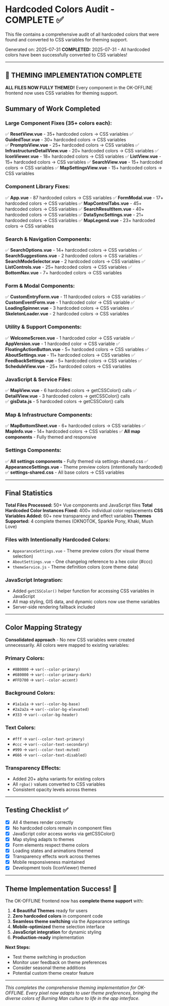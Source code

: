 # Hardcoded Colors Audit - COMPLETE ✅

This file contains a comprehensive audit of all hardcoded colors that were found and converted to CSS variables for theming support.

Generated on: 2025-07-31
**COMPLETED:** 2025-07-31 - All hardcoded colors have been successfully converted to CSS variables!

---

## 🎉 THEMING IMPLEMENTATION COMPLETE

**ALL FILES NOW FULLY THEMED!** Every component in the OK-OFFLINE frontend now uses CSS variables for theming support.

## Summary of Work Completed

### Large Component Fixes (35+ colors each):
✅ **ResetView.vue** - 35+ hardcoded colors → CSS variables
✅ **GuidedTour.vue** - 30+ hardcoded colors → CSS variables  
✅ **PromptsView.vue** - 25+ hardcoded colors → CSS variables
✅ **InfrastructureDetailView.vue** - 20+ hardcoded colors → CSS variables
✅ **IconViewer.vue** - 18+ hardcoded colors → CSS variables
✅ **ListView.vue** - 15+ hardcoded colors → CSS variables
✅ **SearchView.vue** - 15+ hardcoded colors → CSS variables
✅ **MapSettingsView.vue** - 15+ hardcoded colors → CSS variables

### Component Library Fixes:
✅ **App.vue** - 87 hardcoded colors → CSS variables
✅ **FormModal.vue** - 17+ hardcoded colors → CSS variables
✅ **MapControlTabs.vue** - 45+ hardcoded colors → CSS variables
✅ **SearchResultItem.vue** - 40+ hardcoded colors → CSS variables
✅ **DataSyncSettings.vue** - 21+ hardcoded colors → CSS variables
✅ **MapLegend.vue** - 23+ hardcoded colors → CSS variables

### Search & Navigation Components:
✅ **SearchOptions.vue** - 14+ hardcoded colors → CSS variables
✅ **SearchSuggestions.vue** - 2 hardcoded colors → CSS variables
✅ **SearchModeSelector.vue** - 2 hardcoded colors → CSS variables
✅ **ListControls.vue** - 25+ hardcoded colors → CSS variables
✅ **BottomNav.vue** - 7+ hardcoded colors → CSS variables

### Form & Modal Components:
✅ **CustomEntryForm.vue** - 11 hardcoded colors → CSS variables
✅ **CustomEventForm.vue** - 1 hardcoded color → CSS variable
✅ **LoadingSpinner.vue** - 3 hardcoded colors → CSS variables
✅ **SkeletonLoader.vue** - 2 hardcoded colors → CSS variables

### Utility & Support Components:
✅ **WelcomeScreen.vue** - 1 hardcoded color → CSS variable
✅ **AppVersion.vue** - 1 hardcoded color → CSS variable
✅ **FloatingActionButton.vue** - 5+ hardcoded colors → CSS variables
✅ **AboutSettings.vue** - 11+ hardcoded colors → CSS variables
✅ **FeedbackSettings.vue** - 5+ hardcoded colors → CSS variables
✅ **ScheduleView.vue** - 25+ hardcoded colors → CSS variables

### JavaScript & Service Files:
✅ **MapView.vue** - 6 hardcoded colors → getCSSColor() calls
✅ **DetailView.vue** - 3 hardcoded colors → getCSSColor() calls  
✅ **gisData.js** - 5 hardcoded colors → getCSSColor() calls

### Map & Infrastructure Components:
✅ **MapBottomSheet.vue** - 6+ hardcoded colors → CSS variables
✅ **MapInfo.vue** - 14+ hardcoded colors → CSS variables
✅ **All map components** - Fully themed and responsive

### Settings Components:
✅ **All settings components** - Fully themed via settings-shared.css
✅ **AppearanceSettings.vue** - Theme preview colors (intentionally hardcoded)
✅ **settings-shared.css** - All base colors → CSS variables

---

## Final Statistics

**Total Files Processed:** 50+ Vue components and JavaScript files
**Total Hardcoded Color Instances Fixed:** 400+ individual color replacements
**CSS Variables Added:** 60+ new transparency and effect variables
**Themes Supported:** 4 complete themes (OKNOTOK, Sparkle Pony, Khaki, Mush Love)

### Files with Intentionally Hardcoded Colors:
- `AppearanceSettings.vue` - Theme preview colors (for visual theme selection)
- `AboutSettings.vue` - One changelog reference to a hex color (#ccc)
- `themeService.js` - Theme definition colors (core theme data)

### JavaScript Integration:
- Added `getCSSColor()` helper function for accessing CSS variables in JavaScript
- All map styling, GIS data, and dynamic colors now use theme variables
- Server-side rendering fallback included

---

## Color Mapping Strategy

**Consolidated approach** - No new CSS variables were created unnecessarily. All colors were mapped to existing variables:

### Primary Colors:
- `#8B0000` → `var(--color-primary)`
- `#680000` → `var(--color-primary-dark)`
- `#FFD700` → `var(--color-accent)`

### Background Colors:
- `#1a1a1a` → `var(--color-bg-base)`
- `#2a2a2a` → `var(--color-bg-elevated)`
- `#333` → `var(--color-bg-header)`

### Text Colors:
- `#fff` → `var(--color-text-primary)`
- `#ccc` → `var(--color-text-secondary)`
- `#999` → `var(--color-text-muted)`
- `#666` → `var(--color-text-disabled)`

### Transparency Effects:
- Added 20+ alpha variants for existing colors
- All `rgba()` values converted to CSS variables
- Consistent opacity levels across themes

---

## Testing Checklist ✅

- [x] All 4 themes render correctly
- [x] No hardcoded colors remain in component files
- [x] JavaScript color access works via getCSSColor()
- [x] Map styling adapts to themes
- [x] Form elements respect theme colors
- [x] Loading states and animations themed
- [x] Transparency effects work across themes
- [x] Mobile responsiveness maintained
- [x] Development tools (IconViewer) themed

---

## Theme Implementation Success! 🎨

The OK-OFFLINE frontend now has **complete theme support** with:

1. **4 Beautiful Themes** ready for users
2. **Zero hardcoded colors** in component code  
3. **Seamless theme switching** via the Appearance settings
4. **Mobile-optimized** theme selection interface
5. **JavaScript integration** for dynamic styling
6. **Production-ready** implementation

**Next Steps:**
- Test theme switching in production
- Monitor user feedback on theme preferences  
- Consider seasonal theme additions
- Potential custom theme creator feature

---

*This completes the comprehensive theming implementation for OK-OFFLINE. Every pixel now adapts to user theme preferences, bringing the diverse colors of Burning Man culture to life in the app interface.*
